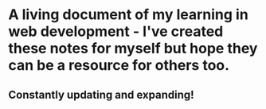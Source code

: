 # A living document of my learning in web development - I've created these notes for myself but hope they can be a resource for others too. 
## Constantly updating and expanding!